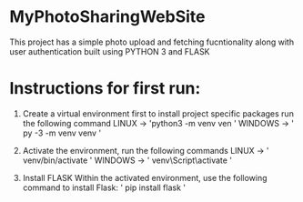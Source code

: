 # MyPhotoSharingWebSite
This project has a simple photo upload and fetching fucntionality along with user authentication built using PYTHON 3 and FLASK

# Instructions for first run:
1. Create a virtual environment first to install project specific packages
  run the following command
  LINUX -> 'python3 -m venv ven '
    WINDOWS -> ' py -3 -m venv venv '

2. Activate the environment, run the following commands
  LINUX -> ' venv/bin/activate '
    WINDOWS -> ' venv\Script\activate '
 
3. Install FLASK
   Within the activated environment, use the following command to install Flask:
   ' pip install flask '
  
